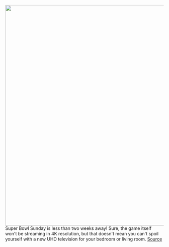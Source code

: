 <img src='https://cdn.vox-cdn.com/thumbor/1tLDeewenP1scrBuXSsjjoHoknQ=/0x0:1217x811/1200x800/filters:focal(512x309:706x503)/cdn.vox-cdn.com/uploads/chorus_image/image/68721770/vizio_voice.0.jpg' width='700px' /><br/>
Super Bowl Sunday is less than two weeks away! Sure, the game itself won't be streaming in 4K resolution, but that doesn't mean you can't spoil yourself with a new UHD television for your bedroom or living room.
<a href='https://www.theverge.com/good-deals/2021/1/26/22250173/tv-super-bowl-deal-sale-vizio-qled-headphones'> Source <a/>